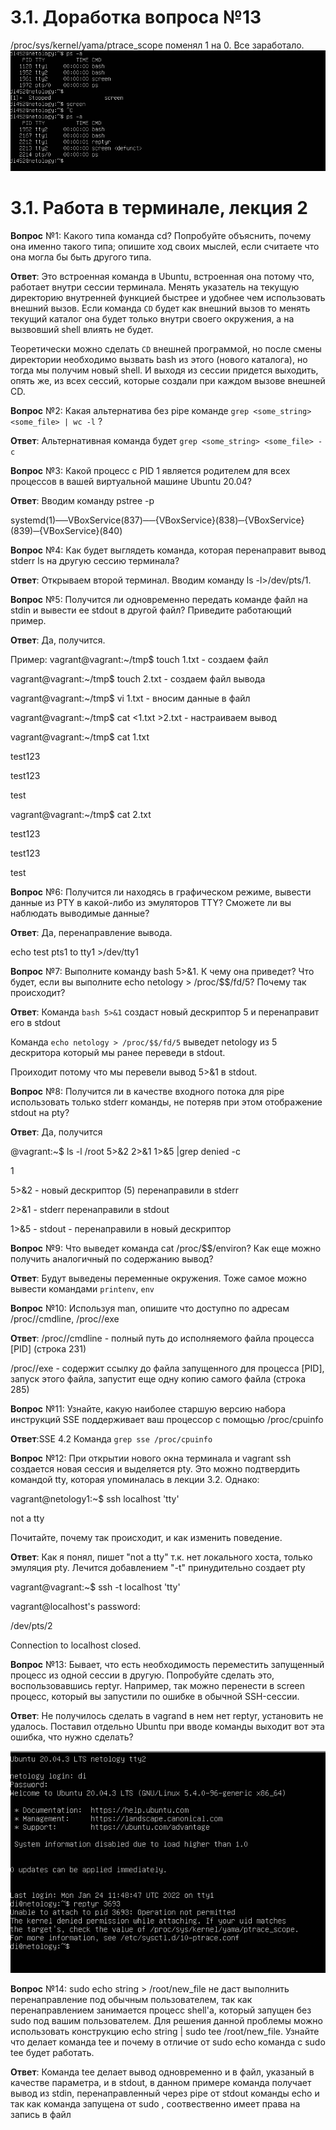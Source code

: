 # 3.1. Доработка вопроса №13
/proc/sys/kernel/yama/ptrace_scope поменял 1 на 0. Все заработало.
![img_2.png](img_2.png)

# 3.1. Работа в терминале, лекция 2
**Вопрос** №1: Какого типа команда cd? Попробуйте объяснить, почему она именно такого типа; опишите ход своих мыслей, если считаете что она могла бы быть другого типа. 

**Ответ**: Это встроенная команда в Ubuntu, встроенная она потому что, работает внутри сессии терминала. Менять указатель на текущую директорию внутренней функцией быстрее и удобнее чем использовать внешний вызов. Если команда `CD` будет как внешний вызов то менять текущий каталог она будет только внутри своего окружения, а на вызвовший shell влиять не будет.

Теоретически можно сделать `CD` внешней программой, но после смены директории необходимо вызвать bash из этого (нового каталога), но тогда мы получим новый shell.
И выходя из сессии придется выходить, опять же, из всех сессий, которые создали при каждом вызове внешней CD.

**Вопрос** №2: Какая альтернатива без pipe команде `grep <some_string> <some_file> | wc -l` ?

**Ответ**: Альтернативная команда будет `grep <some_string> <some_file> -c`

**Вопрос** №3: Какой процесс с PID 1 является родителем для всех процессов в вашей виртуальной машине Ubuntu 20.04?

**Ответ**: Вводим команду pstree -p

systemd(1)──VBoxService(837)──{VBoxService}(838)─{VBoxService}(839)─{VBoxService}(840) 

**Вопрос** №4: Как будет выглядеть команда, которая перенаправит вывод stderr ls на другую сессию терминала?

**Ответ**: Открываем второй терминал. Вводим команду ls -l>/dev/pts/1.

**Вопрос** №5: Получится ли одновременно передать команде файл на stdin и вывести ее stdout в другой файл? Приведите работающий пример.

**Ответ**: Да, получится. 

Пример: 
vagrant@vagrant:~/tmp$ touch 1.txt - создаем файл 

vagrant@vagrant:~/tmp$ touch 2.txt - создаем файл вывода

vagrant@vagrant:~/tmp$ vi 1.txt - вносим данные в файл

vagrant@vagrant:~/tmp$ cat <1.txt >2.txt - настраиваем вывод

vagrant@vagrant:~/tmp$ cat 1.txt 

test123

test123

test

vagrant@vagrant:~/tmp$ cat 2.txt

test123

test123

test  

**Вопрос** №6: Получится ли находясь в графическом режиме, вывести данные из PTY в какой-либо из эмуляторов TTY? Сможете ли вы наблюдать выводимые данные?

**Ответ**: Да, перенаправление вывода. 

echo test pts1 to tty1 >/dev/tty1

**Вопрос** №7: Выполните команду bash 5>&1. К чему она приведет? Что будет, если вы выполните echo netology > /proc/$$/fd/5? Почему так происходит?

**Ответ**: Команда `bash 5>&1` создаст новый дескриптор 5 и перенаправит его в stdout

Команда `echo netology > /proc/$$/fd/5` выведет netology из 5 дескритора который мы ранее переведи в stdout.

Проиходит потому что мы перевели вывод 5>&1 в stdout.

**Вопрос** №8: Получится ли в качестве входного потока для pipe использовать только stderr команды, не потеряв при этом отображение stdout на pty?

**Ответ**: Да, получится

@vagrant:~$ ls -l /root 5>&2 2>&1 1>&5 |grep denied -c

1

5>&2 - новый дескриптор (5) перенаправили в stderr

2>&1 - stderr перенаправили в stdout 

1>&5 - stdout - перенаправили в новый дескриптор

**Вопрос** №9: Что выведет команда cat /proc/$$/environ? Как еще можно получить аналогичный по содержанию вывод?

**Ответ**: Будут выведены переменные окружения. Тоже самое можно вывести командами `printenv`, `env`

**Вопрос** №10: Используя man, опишите что доступно по адресам /proc/<PID>/cmdline, /proc/<PID>/exe

**Ответ**: 
/proc/<PID>/cmdline - полный путь до исполняемого файла процесса [PID]  (строка 231)

/proc/<PID>/exe - содержит ссылку до файла запущенного для процесса [PID], запуск этого файла, запустит еще одну копию самого файла (строка 285)

**Вопрос** №11: Узнайте, какую наиболее старшую версию набора инструкций SSE поддерживает ваш процессор с помощью /proc/cpuinfo

**Ответ**:SSE 4.2 Команда `grep sse /proc/cpuinfo`

**Вопрос** №12: При открытии нового окна терминала и vagrant ssh создается новая сессия и выделяется pty. Это можно подтвердить командой tty, которая упоминалась в лекции 3.2. Однако:

vagrant@netology1:~$ ssh localhost 'tty'

not a tty

Почитайте, почему так происходит, и как изменить поведение.

**Ответ**: Как я понял, пишет "not a tty" т.к. нет локального хоста, только эмуляция pty. Лечится добавлением "-t" принудительно создает pty

vagrant@vagrant:~$ ssh -t localhost 'tty'


vagrant@localhost's password:

/dev/pts/2

Connection to localhost closed.

**Вопрос** №13: Бывает, что есть необходимость переместить запущенный процесс из одной сессии в другую. Попробуйте сделать это, воспользовавшись reptyr. Например, так можно перенести в screen процесс, который вы запустили по ошибке в обычной SSH-сессии.

**Ответ**: Не получилось сделать в vagrand в нем нет reptyr, установить не удалось. Поставил отдельно Ubuntu при вводе команды выходит вот эта ошибка, что нужно сделать?

![img_1.png](img_1.png)

**Вопрос** №14: sudo echo string > /root/new_file не даст выполнить перенаправление под обычным пользователем, так как перенаправлением занимается процесс shell'а, который запущен без sudo под вашим пользователем. Для решения данной проблемы можно использовать конструкцию echo string | sudo tee /root/new_file. Узнайте что делает команда tee и почему в отличие от sudo echo команда с sudo tee будет работать.

**Ответ**: Команда tee делает вывод одновременно и в файл, указаный в качестве параметра, и в stdout, 
в данном примере команда получает вывод из stdin, перенаправленный через pipe от stdout команды echo
и так как команда запущена от sudo , соотвественно имеет права на запись в файл